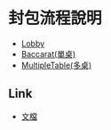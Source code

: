 # 封包流程說明

* [Lobby]()
* [Baccarat(單桌)]()
* [MultipleTable(多桌)]()

## Link
* [文檔](https://gitlab.suote.com.tw/casino/casino-mobile-web/-/wikis/home)
